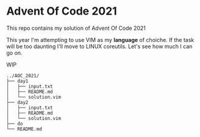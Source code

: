 # Advent Of Code 2021
This repo contains my solution of Advent Of Code 2021

This year I'm attempting to use VIM as my __language__ of choiche. 
If the task will be too daunting I'll move to LINUX coreutils. 
Let's see how much I can go on.

WIP
```
../AOC_2021/
├── day1
│   ├── input.txt
│   ├── README.md
│   └── solution.vim
├── day2
│   ├── input.txt
│   ├── README.md
│   └── solution.vim
├── do
└── README.md
```
